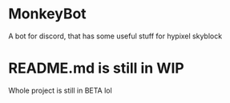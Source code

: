 # MonkeyBot
A bot for discord, that has some useful stuff for hypixel skyblock

# README.md is still in WIP

Whole project is still in BETA lol